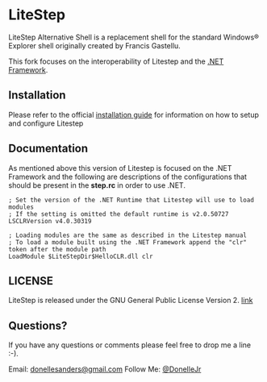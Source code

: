 # LiteStep
LiteStep Alternative Shell is a replacement shell for the standard Windows® Explorer shell originally created by Francis Gastellu. 

This fork focuses on the interoperability of Litestep and the [.NET Framework](https://www.microsoft.com/net/framework).

## Installation

Please refer to the official [installation guide](http://litestep.info/overview/litestep-manual.html) for information on how to setup and configure Litestep

## Documentation

As mentioned above this version of Litestep is focused on the .NET Framework and the following are descriptions of the configurations that should be present in the **step.rc** in order to use .NET.

    ; Set the version of the .NET Runtime that Litestep will use to load modules
    ; If the setting is omitted the default runtime is v2.0.50727
    LSCLRVersion v4.0.30319 
    
    ; Loading modules are the same as described in the Litestep manual
    ; To load a module built using the .NET Framework append the "clr" token after the module path 
    LoadModule $LiteStepDir$HelloCLR.dll clr
    

## LICENSE

LiteStep is released under the GNU General Public License Version 2. [link](docs/license.txt)

## Questions?

If you have any questions or comments please feel free to drop me a line :-).

Email: <donellesanders@gmail.com>
Follow Me: [@DonelleJr](https://twitter.com/DonelleJr)
